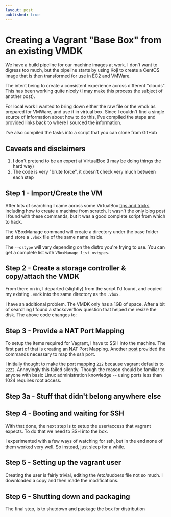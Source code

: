 ```yaml
---
layout: post
published: true
---
```


# Creating a Vagrant "Base Box" from an existing VMDK

We have a build pipeline for our machine images at work. I don't want to digress too much, but the pipeline starts by using Koji to create a CentOS image that is then transformed for use in EC2 and VMWare.

The intent being to create a consistent experience across different "clouds". This has been working quite nicely (I may make this process the subject of another post).

For local work I wanted to bring down either the raw file or the vmdk as prepared for VMWare, and use it in virtual box. Since I couldn't find a single source of information about how to do this, I've compiled the steps and provided links back to where I sourced the information.

I've also compiled the tasks into a script that you can clone from GitHub

## Caveats and disclaimers
1. I don't pretend to be an expert at VirtualBox (I may be doing things the hard way)
2. The code is very "brute force", it doesn't check very much between each step

## Step 1 - Import/Create the VM
After lots of searching I came across some VirtualBox [tips and tricks](http://www.halfdog.net/Misc/TipsAndTricks/VirtualBox.html) including how to create a machine from scratch. It wasn't the only blog post I found with these commands, but it was a good complete script from which to hack.

<script src="https://gist.github.com/4005946.js?file=createbox-part1.sh"></script>

The VBoxManage command will create a directory under the base folder and store a `.vbox` file of the same name inside.

The `--ostype` will vary depending on the distro you're trying to use. You can get a complete list with `VBoxManage list ostypes`.

## Step 2 - Create a storage controller & copy/attach the VMDK

From there on in, I departed (slightly) from the script I'd found, and copied my existing `.vmdk` into the same directory as the `.vbox`.

<script src="https://gist.github.com/4005946.js?file=createbox-part2.sh"></script>

I have an additional problem. The VMDK only has a 1GB of space. After a bit of searching I found a stackoverflow question that helped me resize the disk. The above code changes to:
<script src="https://gist.github.com/4005946.js?file=createbox-part2-alt.sh"></script>

## Step 3 - Provide a NAT Port Mapping

To setup the items required for Vagrant, I have to SSH into the machine. The first part of that is creating an NAT Port Mapping. Another [post](http://timelordz.com/wiki/Virtualbox_Tips) provided the commands necessary to map the ssh port.

<script src="https://gist.github.com/4005946.js?file=createbox-part3.sh"></script>

I initially thought to make the port mapping `222` because vagrant defaults to `2222`. Annoyingly this failed silently. Though the reason should be familiar to anyone with basic Linux administration knowledge -- using ports less than 1024 requires root access.

## Step 3a - Stuff that didn't belong anywhere else

<script src="https://gist.github.com/4005946.js?file=createbox-part3a.sh"></script>


## Step 4 - Booting and waiting for SSH

With that done, the next step is to setup the user/access that vagrant expects. To do that we need to SSH into the box.

<script src="https://gist.github.com/4005946.js?file=createbox-part4.sh"></script>

I experimented with a few ways of watching for ssh, but in the end none of them worked very well. So instead, just sleep for a while.


## Step 5 - Setting up the vagrant user
Creating the user is fairly trivial, editing the /etc/sudoers file not so much. I downloaded a copy and then made the modifications.

<script src="https://gist.github.com/4005946.js?file=createbox-part5.sh"></script>

## Step 6 - Shutting down and packaging
The final step, is to shutdown and package the box for distribution

<script src="https://gist.github.com/4005946.js?file=createbox-part6.sh"></script>